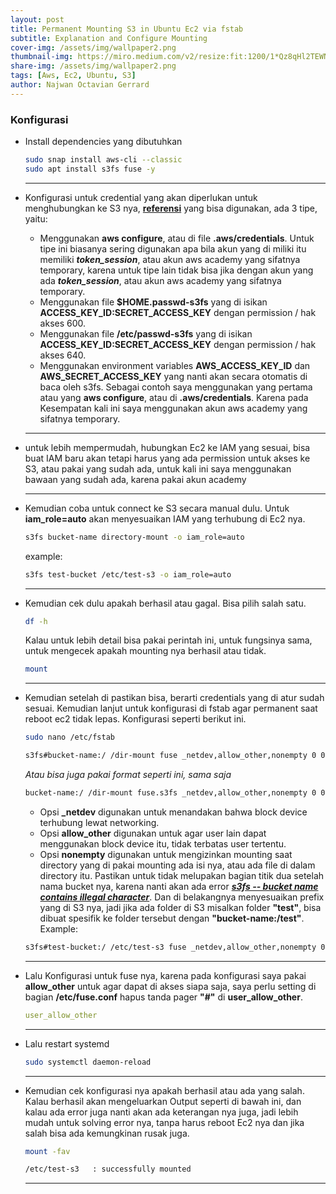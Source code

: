 ```yaml
---
layout: post
title: Permanent Mounting S3 in Ubuntu Ec2 via fstab
subtitle: Explanation and Configure Mounting 
cover-img: /assets/img/wallpaper2.png
thumbnail-img: https://miro.medium.com/v2/resize:fit:1200/1*Qz8qHl2TEWNK_1rmPZ-t-A.png
share-img: /assets/img/wallpaper2.png
tags: [Aws, Ec2, Ubuntu, S3]
author: Najwan Octavian Gerrard
---
```


### Konfigurasi
- Install dependencies yang dibutuhkan
  ```bash
  sudo snap install aws-cli --classic
  sudo apt install s3fs fuse -y
  ```
  ---
  
- Konfigurasi untuk credential yang akan diperlukan untuk menghubungkan ke S3 nya, [**referensi**](https://github.com/awslabs/mountpoint-s3/blob/main/doc/CONFIGURATION.md) yang bisa digunakan, ada 3 tipe, yaitu:
  - Menggunakan **aws configure**, atau di file **.aws/credentials**. Untuk tipe ini biasanya sering digunakan apa bila akun yang di miliki itu memiliki **_token_session_**, atau akun aws academy yang sifatnya temporary, karena untuk tipe lain tidak bisa jika dengan akun yang ada **_token_session_**, atau akun aws academy yang sifatnya temporary.
  - Menggunakan file **$HOME.passwd-s3fs** yang di isikan **ACCESS_KEY_ID:SECRET_ACCESS_KEY** dengan permission / hak akses 600.
  - Menggunakan file **/etc/passwd-s3fs** yang di isikan **ACCESS_KEY_ID:SECRET_ACCESS_KEY** dengan permission / hak akses 640.
  - Menggunakan environment variables **AWS_ACCESS_KEY_ID** dan **AWS_SECRET_ACCESS_KEY** yang nanti akan secara otomatis di baca oleh s3fs.
  Sebagai contoh saya menggunakan yang pertama atau yang  **aws configure**, atau di **.aws/credentials**. Karena pada Kesempatan kali ini saya menggunakan akun aws academy yang sifatnya temporary.
  ---
  
- untuk lebih mempermudah, hubungkan Ec2 ke IAM yang sesuai, bisa buat IAM baru akan tetapi harus yang ada permission untuk akses ke S3, atau pakai yang sudah ada, untuk kali ini saya menggunakan bawaan yang sudah ada, karena pakai akun academy
  
  ---
  
- Kemudian coba untuk connect ke S3 secara manual dulu. Untuk **iam_role=auto** akan menyesuaikan IAM yang terhubung di Ec2 nya.
  ```bash
  s3fs bucket-name directory-mount -o iam_role=auto
  ```
  example:
  ```bash
  s3fs test-bucket /etc/test-s3 -o iam_role=auto
  ```
  ---
  
- Kemudian cek dulu apakah berhasil atau gagal. Bisa pilih salah satu.
  ```bash
  df -h
  ```
  Kalau untuk lebih detail bisa pakai perintah ini, untuk fungsinya sama, untuk mengecek apakah mounting nya berhasil atau tidak.
  ```bash
  mount
  ```
  ---
  
- Kemudian setelah di pastikan bisa, berarti credentials yang di atur sudah sesuai. Kemudian lanjut untuk konfigurasi di fstab agar permanent saat reboot ec2 tidak lepas. Konfigurasi seperti berikut ini.
  ```bash
  sudo nano /etc/fstab
  ```
  ```bash
  s3fs#bucket-name:/ /dir-mount fuse _netdev,allow_other,nonempty 0 0
  ```
  _Atau bisa juga pakai format seperti ini, sama saja_
  ```bash
  bucket-name:/ /dir-mount fuse.s3fs _netdev,allow_other,nonempty 0 0
  ```
  - Opsi **_netdev** digunakan untuk menandakan bahwa block device terhubung lewat networking.
  - Opsi **allow_other** digunakan untuk agar user lain dapat menggunakan block device itu, tidak terbatas user tertentu.
  - Opsi **nonempty** digunakan untuk mengizinkan mounting saat directory yang di pakai mounting ada isi nya, atau ada file di dalam directory itu.
  Pastikan untuk tidak melupakan bagian titik dua setelah nama bucket nya, karena nanti akan ada error [**_s3fs -- bucket name contains illegal character_**](https://stackoverflow.com/questions/64584917/s3fs-bucket-name-contains-illegal-character). Dan di belakangnya menyesuaikan prefix yang di S3 nya, jadi jika ada folder di S3 misalkan folder **"test"**, bisa dibuat spesifik ke folder tersebut dengan **"bucket-name:/test"**.
  Example:
  ```bash
  s3fs#test-bucket:/ /etc/test-s3 fuse _netdev,allow_other,nonempty 0 0
  ```
  ---
  
- Lalu Konfigurasi untuk fuse nya, karena pada konfigurasi saya pakai **allow_other** untuk agar dapat di akses siapa saja, saya perlu setting di bagian **/etc/fuse.conf** hapus tanda pager **"#"** di **user_allow_other**.
  ```yaml
  user_allow_other
  ```
  ---

- Lalu restart systemd
  ```bash
  sudo systemctl daemon-reload
  ```
  ---
  
- Kemudian cek konfigurasi nya apakah berhasil atau ada yang salah. Kalau berhasil akan mengeluarkan Output seperti di bawah ini, dan kalau ada error juga nanti akan ada keterangan nya juga, jadi lebih mudah untuk solving error nya, tanpa harus reboot Ec2 nya dan jika salah bisa ada kemungkinan rusak juga.
  ```bash
  mount -fav
  
  /etc/test-s3   : successfully mounted
  ```
  ---
